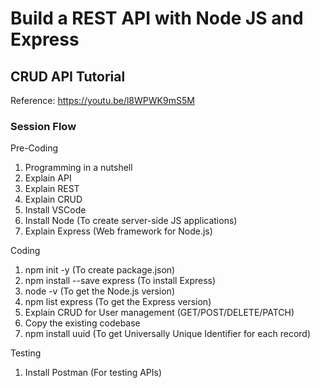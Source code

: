 # Build a REST API with Node JS and Express
## CRUD API Tutorial

Reference: https://youtu.be/l8WPWK9mS5M

### Session Flow
Pre-Coding
1. Programming in a nutshell
2. Explain API
3. Explain REST
4. Explain CRUD
5. Install VSCode
6. Install Node (To create server-side JS applications)
7. Explain Express (Web framework for Node.js)

Coding
1. npm init -y (To create package.json)
2. npm install --save express (To install Express)
3. node -v (To get the Node.js version)
4. npm list express (To get the Express version)
5. Explain CRUD for User management (GET/POST/DELETE/PATCH)
6. Copy the existing codebase
7. npm install uuid (To get Universally Unique Identifier for each record)

Testing 
1. Install Postman (For testing APIs)